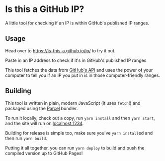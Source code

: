 # Is this a GitHub IP?

A little tool for checking if an IP is within GitHub's published IP ranges.

## Usage

Head over to <https://is-this-a.github.io/ip/> to try it out.

Paste in an IP address to check if it's in GitHub's published IP ranges.

This tool fetches the data from [GitHub's API](https://help.github.com/articles/about-github-s-ip-addresses/) and uses the power of your computer to tell you if an IP you put in is in those computer-friendly ranges.

## Building

This tool is written in plain, modern JavaScript (it uses `fetch`!) and packaged using the [Parcel](https://parceljs.org) bundler.

To run it locally, check out a copy, run `yarn install` and then `yarn start`, and the site will run on <localhost:1234>.

Building for release is simple too, make sure you've `yarn install`ed and then run `yarn build`.

Putting it all together, you can run `yarn deploy` to build and push the compiled version up to GitHub Pages!
